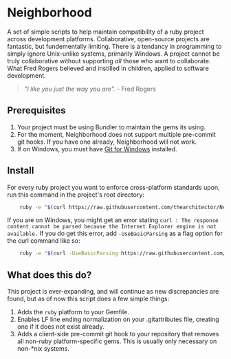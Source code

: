 # Neighborhood

A set of simple scripts to help maintain compatibility of a ruby project across development platforms. Collaborative, open-source projects are fantastic, but fundementally limiting. There is a tendancy in programming to simply ignore Unix-unlike systems, primarily Windows. A project cannot be truly collaborative without supporting _all_ those who want to collaborate. What Fred Rogers believed and instilled in children, applied to software development.

> _"I like you just the way you are"._ - Fred Rogers

## Prerequisites

1. Your project must be using Bundler to maintain the gems its using.
2. For the moment, Neighborhood does not support multiple pre-commit git hooks. If you have one already, Neighborhood will not work.
3. If on Windows, you must have [Git for Windows](https://git-scm.com/) installed.

## Install

For every ruby project you want to enforce cross-platform standards upon, run this command in the project's root directory:

```sh
    ruby -e "$(curl https://raw.githubusercontent.com/thearchitector/Neighborhood/master/install)"
```

If you are on Windows, you might get an error stating `curl : The response content cannot be parsed because the Internet Explorer engine is not available.` If you do get this error, add `-UseBasicParsing` as a flag option for the curl command like so:

```sh
    ruby -e "$(curl -UseBasicParsing https://raw.githubusercontent.com/thearchitector/Neighborhood/master/install)"
```

## What does this do?

This project is ever-expanding, and will continue as new discrepancies are found, but as of now this script does a few simple things:
    
1. Adds the `ruby` platform to your Gemfile.
3. Enables LF line ending normalization on your .gitattributes file, creating one if it does not exist already.
2. Adds a client-side pre-commit git hook to your repository that removes all non-ruby platform-specific gems. This is usually only necessary on non-*nix systems.

